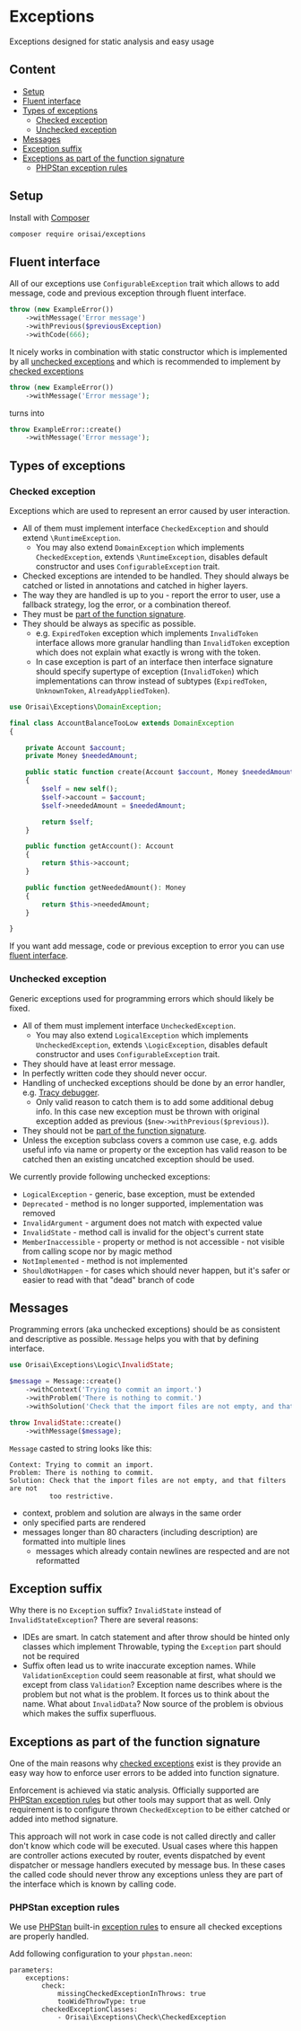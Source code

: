 # Exceptions

Exceptions designed for static analysis and easy usage

## Content

- [Setup](#setup)
- [Fluent interface](#fluent-interface)
- [Types of exceptions](#types-of-exceptions)
    - [Checked exception](#checked-exception)
    - [Unchecked exception](#unchecked-exception)
- [Messages](#messages)
- [Exception suffix](#exception-suffix)
- [Exceptions as part of the function signature](#exceptions-as-part-of-the-function-signature)
    - [PHPStan exception rules](#phpstan-exception-rules)

## Setup

Install with [Composer](https://getcomposer.org)

```sh
composer require orisai/exceptions
```

## Fluent interface

All of our exceptions use `ConfigurableException` trait which allows to add message, code and previous exception through fluent interface.

```php
throw (new ExampleError())
    ->withMessage('Error message')
    ->withPrevious($previousException)
    ->withCode(666);
```

It nicely works in combination with static constructor which is implemented by all [unchecked exceptions](#unchecked-exception)
and which is recommended to implement by [checked exceptions](#checked-exception)

```php
throw (new ExampleError())
    ->withMessage('Error message');
```

turns into

```php
throw ExampleError::create()
    ->withMessage('Error message');
```

## Types of exceptions

### Checked exception

Exceptions which are used to represent an error caused by user interaction.
- All of them must implement interface `CheckedException` and should extend `\RuntimeException`.
    - You may also extend `DomainException` which implements `CheckedException`, extends `\RuntimeException`, disables default constructor and uses `ConfigurableException` trait.
- Checked exceptions are intended to be handled. They should always be catched or listed in annotations and catched in higher layers.
- The way they are handled is up to you - report the error to user, use a fallback strategy, log the error, or a combination thereof.
- They must be [part of the function signature](#exceptions-as-part-of-the-function-signature).
- They should be always as specific as possible.
    - e.g. `ExpiredToken` exception which implements `InvalidToken` interface allows more granular handling than `InvalidToken` exception which does not explain what exactly is wrong with the token.
    - In case exception is part of an interface then interface signature should specify supertype of exception (`InvalidToken`) which implementations can throw instead of subtypes (`ExpiredToken`, `UnknownToken`, `AlreadyAppliedToken`).

```php
use Orisai\Exceptions\DomainException;

final class AccountBalanceTooLow extends DomainException
{

    private Account $account;
    private Money $neededAmount;

    public static function create(Account $account, Money $neededAmount): self
    {
        $self = new self();
        $self->account = $account;
        $self->neededAmount = $neededAmount;

        return $self;
    }

    public function getAccount(): Account
    {
        return $this->account;
    }

    public function getNeededAmount(): Money
    {
        return $this->neededAmount;
    }

}
```

If you want add message, code or previous exception to error you can use [fluent interface](#fluent-interface).

### Unchecked exception

Generic exceptions used for programming errors which should likely be fixed.
- All of them must implement interface `UncheckedException`.
    - You may also extend `LogicalException` which implements `UncheckedException`, extends `\LogicException`, disables default constructor and uses `ConfigurableException` trait.
- They should have at least error message.
- In perfectly written code they should never occur.
- Handling of unchecked exceptions should be done by an error handler, e.g. [Tracy debugger](https://tracy.nette.org).
    - Only valid reason to catch them is to add some additional debug info. In this case new exception must be thrown with original exception added as previous (`$new->withPrevious($previous)`).
- They should not be [part of the function signature](#exceptions-as-part-of-the-function-signature).
- Unless the exception subclass covers a common use case, e.g. adds useful info via name or property or the exception has valid reason to be catched then an existing uncatched exception should be used.

We currently provide following unchecked exceptions:

- `LogicalException` - generic, base exception, must be extended
- `Deprecated` - method is no longer supported, implementation was removed
- `InvalidArgument` - argument does not match with expected value
- `InvalidState` - method call is invalid for the object's current state
- `MemberInaccessible` - property or method is not accessible - not visible from calling scope nor by magic method
- `NotImplemented` - method is not implemented
- `ShouldNotHappen` - for cases which should never happen, but it's safer or easier to read with that "dead" branch of code

## Messages

Programming errors (aka unchecked exceptions) should be as consistent and descriptive as possible. `Message` helps you with that by defining interface.

```php
use Orisai\Exceptions\Logic\InvalidState;

$message = Message::create()
    ->withContext('Trying to commit an import.')
    ->withProblem('There is nothing to commit.')
    ->withSolution('Check that the import files are not empty, and that filters are not too restrictive.');

throw InvalidState::create()
    ->withMessage($message);
```

`Message` casted to string looks like this:

```
Context: Trying to commit an import.
Problem: There is nothing to commit.
Solution: Check that the import files are not empty, and that filters are not
          too restrictive.
```

- context, problem and solution are always in the same order
- only specified parts are rendered
- messages longer than 80 characters (including description) are formatted into multiple lines
    - messages which already contain newlines are respected and are not reformatted

## Exception suffix

Why there is no `Exception` suffix? `InvalidState` instead of `InvalidStateException`? There are several reasons:

- IDEs are smart. In catch statement and after throw should be hinted only classes which implement Throwable,
typing the `Exception` part should not be required
- Suffix often lead us to write inaccurate exception names. While `ValidationException` could seem reasonable at first,
what should we except from class `Validation`? Exception name describes where is the problem but not what is the problem.
It forces us to think about the name. What about `InvalidData`? Now source of the problem is obvious which makes the suffix superfluous.

## Exceptions as part of the function signature

One of the main reasons why [checked exceptions](#checked-exception) exist is they provide an easy way how to enforce user errors to be added into function signature.

Enforcement is achieved via static analysis. Officially supported are [PHPStan exception rules](#phpstan-exception-rules) but other tools may support that as well.
Only requirement is to configure thrown `CheckedException` to be either catched or added into method signature.

This approach will not work in case code is not called directly and caller don't know which code will be executed.
Usual cases where this happen are controller actions executed by router, events dispatched by event dispatcher or message handlers executed by message bus.
In these cases the called code should never throw any exceptions unless they are part of the interface which is known by calling code.

### PHPStan exception rules

We use [PHPStan](https://phpstan.org) built-in [exception rules](https://phpstan.org/blog/bring-your-exceptions-under-control) to ensure all checked exceptions are properly handled.

Add following configuration to your `phpstan.neon`:

```neon
parameters:
	exceptions:
		check:
			missingCheckedExceptionInThrows: true
			tooWideThrowType: true
		checkedExceptionClasses:
			- Orisai\Exceptions\Check\CheckedException
```
